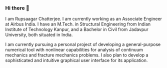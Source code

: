 ### Hi there 👋

I am Rupsaagar Chatterjee. I am currently working as an Associate Engineer at Airbus India. I have an M.Tech. in Structural Engineering from Indian Institute of Technology Kanpur, and a Bachelor in Civil from Jadavpur University, both situated in India.

I am currently pursuing a personal project of developing a general-purpose numerical tool with nonlinear capabilities for analysis of continuum mechanics and fracture mechanics problems. I also plan to develop a sophisticated and intuitive graphical user interface for its application.

<!--
**rupsagar/rupsagar** is a ✨ _special_ ✨ repository because its `README.md` (this file) appears on your GitHub profile.

Here are some ideas to get you started:

- 🔭 I’m currently working on ...
- 🌱 I’m currently learning ...
- 👯 I’m looking to collaborate on ...
- 🤔 I’m looking for help with ...
- 💬 Ask me about ...
- 📫 How to reach me: ...
- 😄 Pronouns: ...
- ⚡ Fun fact: ...
-->
